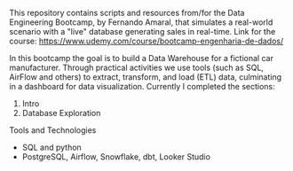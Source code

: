 This repository contains scripts and resources from/for the Data Engineering Bootcamp, by Fernando Amaral, that simulates a real-world scenario with a "live" database generating sales in real-time.
Link for the course: https://www.udemy.com/course/bootcamp-engenharia-de-dados/

In this bootcamp the goal is to build a Data Warehouse for a fictional car manufacturer. Through practical activities we use tools (such as SQL, AirFlow and others) to extract, transform, and load (ETL) data, culminating in a dashboard for data visualization. Currently I completed the sections:
1. Intro
2. Database Exploration


Tools and Technologies
- SQL and python
- PostgreSQL, Airflow, Snowflake, dbt, Looker Studio

